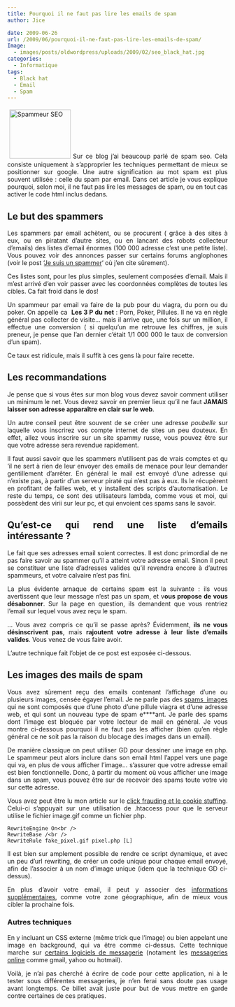 ```yaml
---
title: Pourquoi il ne faut pas lire les emails de spam
author: Jice

date: 2009-06-26
url: /2009/06/pourquoi-il-ne-faut-pas-lire-les-emails-de-spam/
Image:
  - images/posts/oldwordpress/uploads/2009/02/seo_black_hat.jpg
categories:
  - Informatique
tags:
  - Black hat
  - Email
  - Spam
---
```

<p style="text-align: justify;">
  <img class="alignleft size-full wp-image-119" style="margin: 5px;" title="Black Hat" src="/images/posts/oldwordpress/uploads/2009/02/seo_black_hat.jpg" alt="Spammeur SEO" width="140" height="112" >Sur ce blog j&#8217;ai beaucoup parlé de spam seo. Cela consiste uniquement à s&#8217;approprier les techniques permettant de mieux se positionner sur google. Une autre signification au mot spam est plus souvent utilisée : celle du spam par email. Dans cet article je vous explique pourquoi, selon moi, il ne faut pas lire les messages de spam, ou en tout cas activer le code html inclus dedans.<!--more-->
</p>

<h2 style="text-align: justify;">
  Le but des spammers
</h2>

<p style="text-align: justify;">
  Les spammers par email achètent, ou se procurent ( grâce à des sites à eux, ou en piratant d&#8217;autre sites, ou en lancant des robots collecteur d&#8217;emails) des listes d&#8217;email énormes (100 000 adresse c&#8217;est une petite liste). Vous pouvez voir des annonces passer sur certains forums anglophones (voir le post &#8216;<a title="Je suis un spammer - Liens utiles" href="http://localhost/oldblog/2009/02/je-suis-un-spammeur/">Je suis un spammer</a>&#8216; où j&#8217;en cite sûrement).
</p>

<p style="text-align: justify;">
  Ces listes sont, pour les plus simples, seulement composées d&#8217;email. Mais il m&#8217;est arrivé d&#8217;en voir passer avec les coordonnées complètes de toutes les cibles. Ca fait froid dans le dos!
</p>

<p style="text-align: justify;">
  Un spammeur par email va faire de la pub pour du viagra, du porn ou du poker. On appelle ca  <strong>Les 3 P du net</strong> : Porn, Poker, Pillules. Il ne va en règle général pas collecter de visite&#8230; mais il arrive que, une fois sur un million, il effectue une conversion ( si quelqu&#8217;un me retrouve les chiffres, je suis preneur, je pense que l&#8217;an dernier c&#8217;était 1/1 000 000 le taux de conversion d&#8217;un spam).
</p>

<p style="text-align: justify;">
  Ce taux est ridicule, mais il suffit à ces gens là pour faire recette.
</p>

<p style="text-align: justify;">
  <h2 style="text-align: justify;">
    Les recommandations
  </h2>
  
  <p style="text-align: justify;">
    Je pense que si vous êtes sur mon blog vous devez savoir comment utiliser un minimum le net. Vous devez savoir en premier lieux qu&#8217;il ne faut <strong>JAMAIS laisser son adresse apparaître en clair sur le web</strong>.
  </p>
  
  <p style="text-align: justify;">
    Un autre conseil peut être souvent de se créer une adresse <em>poubelle </em>sur laquelle vous inscrirez vos compte internet de sites un peu douteux. En effet, allez vous inscrire sur un site spammy russe, vous pouvez être sur que votre adresse sera revendue rapidement.
  </p>
  
  <p style="text-align: justify;">
    Il faut aussi savoir que les spammers n&#8217;utilisent pas de vrais comptes et qu &#8216;il ne sert à rien de leur envoyer des emails de menace pour leur demander gentillement d&#8217;arrêter. En général le mail est envoyé d&#8217;une adresse qui n&#8217;existe pas, à partir d&#8217;un serveur piraté qui n&#8217;est pas à eux. Ils le récupèrent en profitant de failles web, et y installent des scripts d&#8217;automatisation. Le reste du temps, ce sont des utilisateurs lambda, comme vous et moi, qui possèdent des virii sur leur pc, et qui envoient ces spams sans le savoir.
  </p>
  
  <h2 style="text-align: justify;">
    Qu&#8217;est-ce qui rend une liste d&#8217;emails intéressante ?
  </h2>
  
  <p style="text-align: justify;">
    Le fait que ses adresses email soient correctes. Il est donc primordial de ne pas faire savoir au spammer qu&#8217;il a atteint votre adresse email. Sinon il peut se constituer une liste d&#8217;adresses valides qu&#8217;il revendra encore à d&#8217;autres spammeurs, et votre calvaire n&#8217;est pas fini.
  </p>
  
  <p style="text-align: justify;">
    La plus évidente arnaque de certains spam est la suivante : ils vous avertissent que leur message n&#8217;est pas un spam, et v<strong>ous propose de vous désabonner</strong>. Sur la page en question, ils demandent que vous rentriez l&#8217;email sur lequel vous avez reçu le spam.
  </p>
  
  <p style="text-align: justify;">
    &#8230; Vous avez compris ce qu&#8217;il se passe après? Évidemment, <strong>ils ne vous désinscrivent pas</strong>, mais <strong>rajoutent votre adresse à leur liste d&#8217;emails valides</strong>. Vous venez de vous faire avoir.
  </p>
  
  <p style="text-align: justify;">
    L&#8217;autre technique fait l&#8217;objet de ce post est exposée ci-dessous.
  </p>
  
  <h2 style="text-align: justify;">
    Les images des mails de spam
  </h2>
  
  <p style="text-align: justify;">
    Vous avez sûrement reçu des emails contenant l&#8217;affichage d&#8217;une ou plusieurs images, censée égayer l&#8217;email. Je ne parle pas des <a title="Spam images" href="http://www.securiteinfo.com/attaques/divers/analyse_image_spam.shtml" target="_blank">spams  images</a> qui ne sont composés que d&#8217;une photo d&#8217;une pillule viagra et d&#8217;une adresse web, et qui sont un nouveau type de spam e****ant. Je parle des spams dont l&#8217;image est bloquée par votre lecteur de mail en général. Je vous montre ci-dessous pourquoi il ne faut pas les afficher (bien qu&#8217;en règle général ce ne soit pas la raison du blocage des images dans un email).
  </p>
  
  <p style="text-align: justify;">
    De manière classique on peut utiliser GD pour dessiner une image en php. Le spammeur peut alors inclure dans son email html l&#8217;appel vers une page qui va, en plus de vous afficher l&#8217;image&#8230; s&#8217;assurer que votre adresse email est bien fonctionnelle. Donc, à partir du moment où vous afficher une image dans un spam, vous pouvez être sur de recevoir des spams toute votre vie sur cette adresse.
  </p>
  
  <p style="text-align: justify;">
    Vous avez peut être lu mon article sur le <a title="Click frauding et cookie stuffing" href="http://localhost/oldblog/2009/06/cookie-stuffing-and-click-hidding/">click frauding et le cookie stuffing</a>. Celui-ci s&#8217;appuyait sur une utilisation de .htaccess pour que le serveur utilise le fichier image.gif comme un fichier php.
  </p>
  
  <p>
    <code>RewriteEngine On&lt;br />
RewriteBase /&lt;br />
RewriteRule fake_pixel.gif pixel.php [L]</code>
  </p>
  
  <p style="text-align: justify;">
    Il est bien sur amplement possible de rendre ce script dynamique, et avec un peu d&#8217;url rewriting, de créer un code unique pour chaque email envoyé, afin de l&#8217;associer à un nom d&#8217;image unique (idem que la technique GD ci-dessus).
  </p>
  
  <p style="text-align: justify;">
    En plus d&#8217;avoir votre email, il peut y associer des <a title="Informations a partir de votre ip" href="http://www.mon-ip.com/" target="_blank">informations supplémentaires</a>, comme votre zone géographique, afin de mieux vous cibler la prochaine fois.
  </p>
  
  <h3 style="text-align: justify;">
    Autres techniques
  </h3>
  
  <p style="text-align: justify;">
    En y incluant un CSS externe (même trick que l&#8217;image) ou bien appelant une image en background, qui va être comme ci-dessus. Cette technique marche sur <a title="CSS et logiciels de messagerie" href="http://www.campaignmonitor.com/css/" target="_blank">certains logiciels de messagerie</a> (notament les <a title="CSS et webmail" href="http://www.xavierfrenette.com/articles/css-support-in-webmail/" target="_blank">messageries online</a> comme gmail, yahoo ou hotmail).
  </p>
  
  <p style="text-align: justify;">
    Voilà, je n&#8217;ai pas cherché à écrire de code pour cette application, ni à le tester sous différentes messageries, je n&#8217;en ferai sans doute pas usage avant longtemps. Ce billet avait juste pour but de vous mettre en garde contre certaines de ces pratiques.
  </p>